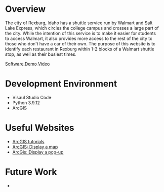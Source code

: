 # Overview

The city of Rexburg, Idaho has a shuttle service run by Walmart and Salt Lake Express, which circles the college campus and crosses a large part of the city. While the intention of this service is to make it easier for students to access Walmart, it also provides more access to the rest of the city to those who don't have a car of their own. The purpose of this website is to identify each restaurant in Rexburg within 1-2 blocks of a Walmart shuttle stop, as well as their busiest times.

[Software Demo Video](http://youtube.link.goes.here)

# Development Environment

* Visaul Studio Code
* Python 3.9.12
* ArcGIS

# Useful Websites

* [ArcGIS tutorials](https://developers.arcgis.com/documentation/mapping-apis-and-services/tutorials/)
* [ArcGIS: Display a map](https://developers.arcgis.com/javascript/latest/display-a-map/)
* [ArcGis: Display a pop-up](https://developers.arcgis.com/javascript/latest/display-a-pop-up/)


# Future Work

*